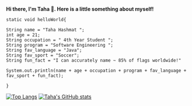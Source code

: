 **Hi there, I'm Taha 👋. Here is a little something about myself!**

  
    static void helloWorld{
    
    String name = "Taha Hashmat ";
    int age = 21;
    String occupation = " 4th Year Student ";
    String program = "Software Engineering ";
    String fav_language = "Java";
    String fav_sport = "Soccer";
    String fun_fact = "I can accurately name ~ 85% of flags worldwide!"
    
    System.out.println(name + age + occupation + program + fav_language + fav_sport + fun_fact);
    
    }
        
[![Top Langs](https://github-readme-stats.vercel.app/api/top-langs/?username=tahahashmat&show_icons=true&theme=merko&hide_border=true&langs_count=4)](https://github.com/anuraghazra/tahahashmat)
[![Taha's GitHub stats](https://github-readme-stats.vercel.app/api?username=tahahashmat&show_icons=true&theme=radical&hide_border=true)](https://github.com/tahahashmat/tahahashmat) 
